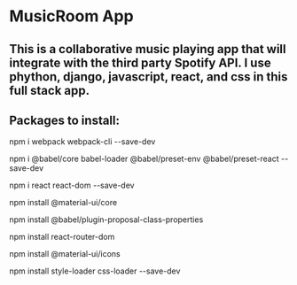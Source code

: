 # MusicRoom App
## This is a collaborative music playing app that will integrate with the third party Spotify API. I use phython, django, javascript, react, and css in this full stack app. 

## Packages to install:
npm i webpack webpack-cli --save-dev

npm i @babel/core babel-loader @babel/preset-env @babel/preset-react --save-dev

npm i react react-dom --save-dev

npm install @material-ui/core

npm install @babel/plugin-proposal-class-properties

npm install react-router-dom

npm install @material-ui/icons

npm install style-loader css-loader --save-dev
